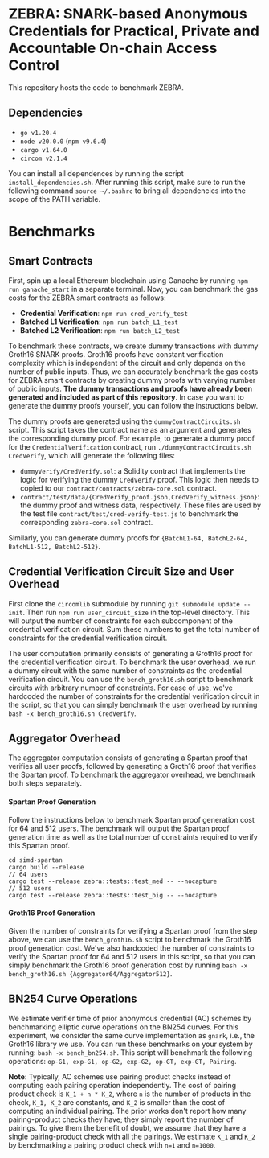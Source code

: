 # ZEBRA: SNARK-based Anonymous Credentials for Practical, Private and Accountable On-chain Access Control

This repository hosts the code to benchmark ZEBRA. 

## Dependencies
- `go v1.20.4`
- `node v20.0.0` (`npm v9.6.4`)
- `cargo v1.64.0`
- `circom v2.1.4`

You can install all dependences by running the script `install_dependencies.sh`. After running this script, make sure to run the following command `source ~/.bashrc` to bring all dependencies into the scope of the PATH variable.

# Benchmarks

## Smart Contracts
First, spin up a local Ethereum blockchain using Ganache by running `npm run ganache_start` in a separate terminal. Now, you can benchmark the gas costs for the ZEBRA smart contracts as follows:
* **Credential Verification**: `npm run cred_verify_test`
* **Batched L1 Verification**: `npm run batch_L1_test`
* **Batched L2 Verification**: `npm run batch_L2_test`

To benchmark these contracts, we create dummy transactions with dummy Groth16 SNARK proofs. Groth16 proofs have constant verification complexity which is independent of the circuit and only depends on the number of public inputs. Thus, we can accurately benchmark the gas costs for ZEBRA smart contracts by creating dummy proofs with varying number of public inputs.
**The dummy transactions and proofs have already been generated and included as part of this repository**. In case you want to generate the dummy proofs yourself, you can follow the instructions below.

The dummy proofs are generated using the `dummyContractCircuits.sh` script. This script takes the contract name as an argument and generates the corresponding dummy proof. For example, to generate a dummy proof for the `CredentialVerification` contract, run `./dummyContractCircuits.sh CredVerify`, which will generate the following files:
* `dummyVerify/CredVerify.sol`: a Solidity contract that implements the logic for verifying the dummy `CredVerify` proof. This logic then needs to copied to our `contract/contracts/zebra-core.sol` contract.
* `contract/test/data/{CredVerify_proof.json,CredVerify_witness.json}`: the dummy proof and witness data, respectively. These files are used by the test file `contract/test/cred-verify-test.js` to benchmark the corresponding `zebra-core.sol` contract.

Similarly, you can generate dummy proofs for `{BatchL1-64, BatchL2-64, BatchL1-512, BatchL2-512}`.

## Credential Verification Circuit Size and User Overhead
First clone the `circomlib` submodule by running `git submodule update --init`. Then run `npm run user_circuit_size` in the top-level directory. This will output the number of constraints for each subcomponent of the credential verification circuit. Sum these numbers to get the total number of constraints for the credential verification circuit.

The user computation primarily consists of generating a Groth16 proof for the credential verification circuit. To benchmark the user overhead, we run a dummy circuit with the same number of constraints as the credential verification circuit. You can use the `bench_groth16.sh` script to benchmark circuits with arbitrary number of constraints. For ease of use, we've hardcoded the number of constraints for the credential verification circuit in the script, so that you can simply benchmark the user overhead by running `bash -x bench_groth16.sh CredVerify`.

## Aggregator Overhead
The aggregator computation consists of generating a Spartan proof that verifies all user proofs, followed by generating a Groth16 proof that verifies the Spartan proof. To benchmark the aggregator overhead, we benchmark both steps separately.

#### Spartan Proof Generation
Follow the instructions below to benchmark Spartan proof generation cost for 64 and 512 users. The benchmark will output the Spartan proof generation time as well as the total number of constraints required to verify this Spartan proof.
```
cd simd-spartan
cargo build --release
// 64 users
cargo test --release zebra::tests::test_med -- --nocapture
// 512 users
cargo test --release zebra::tests::test_big -- --nocapture
```

#### Groth16 Proof Generation
Given the number of constraints for verifying a Spartan proof from the step above, we can use the `bench_groth16.sh` script to benchmark the Groth16 proof generation cost. We've also hardcoded the number of constraints to verify the Spartan proof for 64 and 512 users in this script, so that you can simply benchmark the Groth16 proof generation cost by running `bash -x bench_groth16.sh {Aggregator64/Aggregator512}`.

## BN254 Curve Operations
We estimate verifier time of prior anonymous credential (AC) schemes by benchmarking elliptic curve operations on the BN254 curves. For this experiment, we consider the same curve implementation as `gnark`, i.e., the Groth16 library we use.
You can run these benchmarks on your system by running: `bash -x bench_bn254.sh`. This script will benchmark the following operations: `op-G1, exp-G1, op-G2, exp-G2, op-GT, exp-GT, Pairing`.

**Note**: Typically, AC schemes use pairing product checks instead of computing each pairing operation independently. The cost of pairing product check is `K_1 + n * K_2`, where `n` is the number of products in the check, `K_1, K_2` are constants, and `K_2` is smaller than the cost of computing an individual pairing. The prior works don't report how many pairing-product checks they have; they simply report the number of pairings. To give them the benefit of doubt, we assume that they have a single pairing-product check with all the pairings. We estimate `K_1` and `K_2` by benchmarking a pairing product check with `n=1` and `n=1000`.